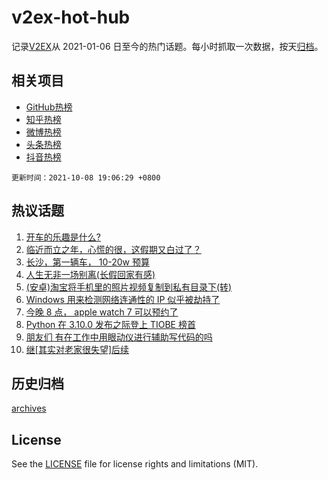 # v2ex-hot-hub

 记录[V2EX](https://www.v2ex.com/)从 2021-01-06 日至今的热门话题。每小时抓取一次数据，按天[归档](archives)。
 
 ## 相关项目

- [GitHub热榜](https://github.com/lonnyzhang423/github-hot-hub)
- [知乎热榜](https://github.com/lonnyzhang423/zhihu-hot-hub)
- [微博热榜](https://github.com/lonnyzhang423/weibo-hot-hub)
- [头条热榜](https://github.com/lonnyzhang423/toutiao-hot-hub)
- [抖音热榜](https://github.com/lonnyzhang423/douyin-hot-hub)


 `更新时间：2021-10-08 19:06:29 +0800`

## 热议话题

1. [开车的乐趣是什么?](https://www.v2ex.com/t/806327)
1. [临近而立之年，心慌的很，这假期又白过了？](https://www.v2ex.com/t/806276)
1. [长沙，第一辆车， 10-20w 预算](https://www.v2ex.com/t/806289)
1. [人生无非一场别离(长假回家有感)](https://www.v2ex.com/t/806404)
1. [(安卓)淘宝将手机里的照片视频复制到私有目录下(转)](https://www.v2ex.com/t/806351)
1. [Windows 用来检测网络连通性的 IP 似乎被劫持了](https://www.v2ex.com/t/806309)
1. [今晚 8 点， apple watch 7 可以预约了](https://www.v2ex.com/t/806372)
1. [Python 在 3.10.0 发布之际登上 TIOBE 榜首](https://www.v2ex.com/t/806314)
1. [朋友们 有在工作中用眼动仪进行辅助写代码的吗](https://www.v2ex.com/t/806326)
1. [继[其实对老家很失望]后续](https://www.v2ex.com/t/806329)

## 历史归档

[archives](archives)

## License

See the [LICENSE](LICENSE) file for license rights and limitations (MIT).
